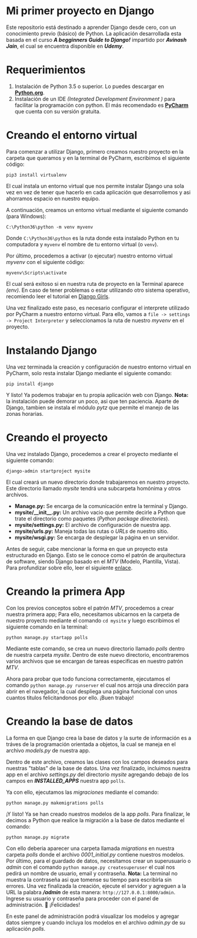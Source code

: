 Mi primer proyecto en Django
===================

Este repositorio está destinado a aprender Django desde cero, con un conocimiento previo (básico) de Python. La aplicación desarrollada esta basada en el curso **_A begginners Guide to Django!_** impartido por **_Avinash Jain_**, el cual se encuentra disponible en **_Udemy_**.

Requerimientos
============

1. Instalación de Python 3.5 o superior. Lo puedes descargar en **[Python.org](https://www.python.org/)**.
2. Instalación de un IDE _(Integrated Development Environment )_ para facilitar la programación con python. El más recomendado es **[PyCharm](https://www.jetbrains.com/pycharm/)** que cuenta con su versión gratuita.

Creando el entorno virtual
=====

Para comenzar a utilizar Django, primero creamos nuestro proyecto en la carpeta que queramos y en la terminal de PyCharm, escribimos el siguiente código:

`pip3 install virtualenv`

El cual instala un entorno virtual que nos permite instalar Django una sola vez en vez de tener que hacerlo en cada aplicación que desarrollemos y asi ahorramos espacio en nuestro equipo.

A continuación, creamos un entorno virtual mediante el siguiente comando (para Windows): 

`C:\Python36\python -m venv myvenv`

Donde `C:\Python36\python` es la ruta donde esta instalado Python en tu computadora y `myvenv` el nombre de tu entorno virtual (o `venv`).

Por último, procedemos a activar (o ejecutar) nuestro entorno virtual _myvenv_ con el siguiente código: 

`myvenv\Scripts\activate` 

El cual será exitoso si en nuestra ruta de proyecto en la Terminal aparece _(env)_. En caso de tener problemas o estar utilizando otro sistema operativo, recomiendo leer el tutorial en [Django Girls][1].

Una vez finalizado este paso, es necesario configurar el interprete utilizado por PyCharm a nuestro entorno virtual. Para ello, vamos a `file -> settings -> Project Interpreter` y seleccionamos la ruta de nuestro _myvenv_ en el proyecto.

Instalando Django
====

Una vez terminada la creación y configuración de nuestro entorno virtual en PyCharm, solo resta instalar Django mediante el siguiente comando:

`pip install django`

Y listo! Ya podemos trabajar en tu propia aplicación web con Django. **Nota:** la instalación puede demorar un poco, asi que ten paciencia. Aparte de Django, tambien se instala el módulo _pytz_ que permite el manejo de las zonas horarias.

Creando el proyecto
====

Una vez instalado Django, procedemos a crear el proyecto mediante el siguiente comando:

`django-admin startproject mysite`

El cual creará un nuevo directorio donde trabajaremos en nuestro proyecto. Este directorio llamado _mysite_ tendrá una subcarpeta homónima y otros archivos.

- **Manage.py:** Se encarga de la comunicación entre la terminal y Django.
- **mysite/\_\_init\_\_.py:** Un archivo vacio que permite decirle a Python que trate el directorio como paquetes (_Python package directories_).
- **mysite/settings.py:** El archivo de configuración de nuestra app.
- **mysite/urls.py:** Maneja todas las rutas o _URLs_ de nuestro sitio.
- **mysite/wsgi.py:** Se encarga de desplegar la página en un servidor.

Antes de seguir, cabe mencionar la forma en que un proyecto esta estructurado en Django. Esto se le conoce como el patrón de arquitectura de software, siendo Django basado en el _MTV_ (Modelo, Plantilla, Vista). Para profundizar sobre ello, leer el siguiente [enlace][2].

Creando la primera App
====

Con los previos conceptos sobre el patrón _MTV_, procedemos a crear nuestra primera app; Para ello, necesitamos ubicarnos en la carpeta de nuestro proyecto mediante el comando `cd mysite` y luego escribimos el siguiente comando en la terminal:

`python manage.py startapp polls`

Mediante este comando, se crea un nuevo directorio llamado *_polls_* dentro de nuestra carpeta *_mysite_*. Dentro de este nuevo directorio, encontraremos varios archivos que se encargan de tareas especificas en nuestro patrón _MTV_.

Ahora para probar que todo funciona correctamente, ejecutamos el comando `python manage.py runserver` el cual nos arroja una dirección para abrir en el navegador, la cual despliega una página funcional con unos cuantos titulos felicitandonos por ello. ¡Buen trabajo!

Creando la base de datos
====

La forma en que Django crea la base de datos y la surte de información es a tráves de la programación orientada a objetos, la cual se maneja en el archivo _models.py_ de nuestra app.

Dentro de este archivo, creamos las clases con los campos deseados para nuestras "tablas" de la base de datos. Una vez finalizado, incluimos nuestra app en el archivo _settings.py_ del directorio _mysite_ agregando debajo de los campos en **_INSTALLED\_APPS_** nuestra app `polls`. 

Ya con ello, ejecutamos las _migraciones_ mediante el comando:

`python manage.py makemigrations polls`

¡Y listo! Ya se han creado nuestros modelos de la app *polls*. Para finalizar, le decimos a Python que realice la migración a la base de datos mediante el comando:

`python manage.py migrate` 

Con ello deberia aparecer una carpeta llamada _migrations_ en nuestra carpeta _polls_ donde el archivo _0001_initial.py_ contiene nuestros modelos. Por último, para el guardado de datos, necesitamos crear un superusuario o _admin_ con el comando `python manage.py createsuperuser` el cual nos pedirá un nombre de usuario, email y contraseña.
**Nota:** La terminal no muestra la contraseña asi que tomense su tiempo para escribirla sin errores. Una vez finalizada la creación, ejecute el servidor y agreguen a la URL la palabra **_/admin_** de esta manera: `http://127.0.0.1:8000/admin`. Ingrese su usuario y contraseña para proceder con el panel de administración. :tada: ¡Felicidades!

En este panel de administración podrá visualizar los modelos y agregar datos siempre y cuando incluya los modelos en el archivo _admin.py_ de su aplicación _polls_.

[1]: https://tutorial.djangogirls.org/es/
[2]: http://librosweb.es/libro/django_1_0/capitulo_5/el_patron_de_diseno_mtv.html
